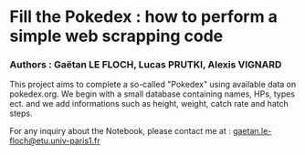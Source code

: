 # Fill the Pokedex : how to perform a simple web scrapping code
### Authors : Gaëtan LE FLOCH, Lucas PRUTKI, Alexis VIGNARD

This project aims to complete a so-called "Pokedex" using available data on pokedex.org. We begin with a small database containing names, HPs, types ect. and we add informations such as height, weight, catch rate and hatch steps.

For any inquiry about the Notebook, please contact me at : gaetan.le-floch@etu.univ-paris1.fr
